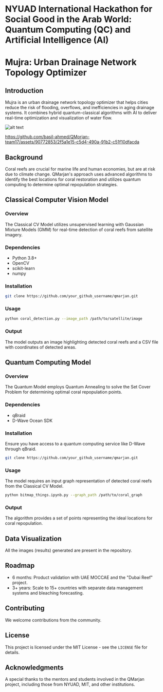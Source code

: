 # NYUAD International Hackathon for Social Good in the Arab World: Quantum Computing (QC) and Artificial Intelligence (AI)

# Mujra: Urban Drainage Network Topology Optimizer

## Introduction

Mujra is an urban drainage network topology optimizer that helps cities reduce the risk of flooding, overflows, and inefficiencies in aging drainage systems. It combines hybrid quantum-classical algorithms with AI to deliver real-time optimization and visualization of water flow.

![alt text](https://ars.els-cdn.com/content/image/1-s2.0-S0043135421010976-gr3_lrg.jpg)

https://github.com/basil-ahmed/QMorjan-team17/assets/90772853/2f5a1e15-c5d4-490a-91b2-c51f10dfacda



## Background

Coral reefs are crucial for marine life and human economies, but are at risk due to climate change. QMarjan's approach uses advanced algorithms to identify the best locations for coral restoration and utilizes quantum computing to determine optimal repopulation strategies.

## Classical Computer Vision Model

### Overview

The Classical CV Model utilizes unsupervised learning with Gaussian Mixture Models (GMM) for real-time detection of coral reefs from satellite imagery.

### Dependencies

- Python 3.8+
- OpenCV
- scikit-learn
- numpy

### Installation

```bash
git clone https://github.com/your_github_username/qmarjan.git
```

### Usage

```bash
python coral_detection.py --image_path /path/to/satellite/image
```

### Output

The model outputs an image highlighting detected coral reefs and a CSV file with coordinates of detected areas.

## Quantum Computing Model

### Overview

The Quantum Model employs Quantum Annealing to solve the Set Cover Problem for determining optimal coral repopulation points.

### Dependencies

- qBraid
- D-Wave Ocean SDK

### Installation

Ensure you have access to a quantum computing service like D-Wave through qBraid.

```bash
git clone https://github.com/your_github_username/qmarjan.git
```

### Usage

The model requires an input graph representation of detected coral reefs from the Classical CV Model.

```bash
python bitmap_things.ipynb.py --graph_path /path/to/coral_graph
```

### Output

The algorithm provides a set of points representing the ideal locations for coral repopulation.

## Data Visualization

All the images (results) generated are present in the repository.

## Roadmap

- 6 months: Product validation with UAE MOCCAE and the "Dubai Reef" project.
- 3+ years: Scale to 15+ countries with separate data management systems and bleaching forecasting.

## Contributing

We welcome contributions from the community.

## License

This project is licensed under the MIT License - see the `LICENSE` file for details.

## Acknowledgments

A special thanks to the mentors and students involved in the QMarjan project, including those from NYUAD, MIT, and other institutions.
